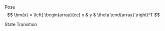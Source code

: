 Pose  
$$
  \bm{x} = 
  \left(
    \begin{array}{cc}
    x & y & \theta
    \end{array}
  \right)^T
$$

State Transition  
